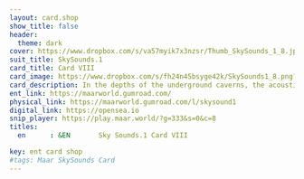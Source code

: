 ```yaml
---
layout: card.shop
show_title: false
header:
  theme: dark
cover: https://www.dropbox.com/s/va57myik7x3nzsr/Thumb_SkySounds_1_8.jpg?raw=1
suit_title: SkySounds.1
card_title: Card VIII
card_image: https://www.dropbox.com/s/fh24n45bsyge42k/SkySounds1_8.png?raw=1
card_description: In the depths of the underground caverns, the acoustic coloration is caused by echoes, reverberations and effects related to climatic factors. It is understood that the sound of the land is not just background noise, but a fundamental part of the natural world to be respected and protected. The use of these echoes and reverberations to create music and stories that reflect the soundscapes of the surroundings is an advantage. The acoustic coloration is also acknowledged to be affected by the climate, and the ability to predict and adapt to these changes is developed. The sound of the land is seen as a reminder of the beauty and power of nature and the importance of preserving it for future generations.
ent_link: https://maarworld.gumroad.com/
physical_link: https://maarworld.gumroad.com/l/skysound1
digital_link: https://opensea.io
snip_player: https://play.maar.world/?g=333&s=0&c=8
titles:
  en      : &EN       Sky Sounds.1 Card VIII

key: ent card shop
#tags: Maar SkySounds Card
---
```

